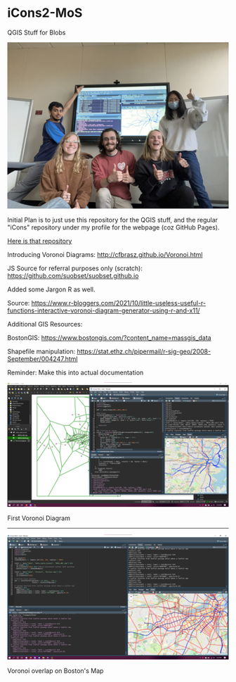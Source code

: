 # iCons2-MoS

QGIS Stuff for Blobs

<img src="https://raw.githubusercontent.com/suobset/iCons2-MoS/main/data/RepoAssets/IMG_7096.jpg"></img>

Initial Plan is to just use this repository for the QGIS stuff, and the regular "iCons" repository under my profile for the webpage (coz GitHub Pages).

<a href="https://github.com/suobset/iCons">Here is that repository</a>

Introducing Voronoi Diagrams:
http://cfbrasz.github.io/Voronoi.html

JS Source for referral purposes only (scratch): https://github.com/suobset/suobset.github.io

Added some Jargon R as well. 

Source: https://www.r-bloggers.com/2021/10/little-useless-useful-r-functions-interactive-voronoi-diagram-generator-using-r-and-x11/

Additional GIS Resources:

BostonGIS: https://www.bostongis.com/?content_name=massgis_data

Shapefile manipulation: https://stat.ethz.ch/pipermail/r-sig-geo/2008-September/004247.html

Reminder: Make this into actual documentation

<img src="https://raw.githubusercontent.com/suobset/iCons2-MoS/main/data/RepoAssets/Screenshot%202022-04-26%20121103.png"></img>

First Voronoi Diagram

<hr>

<img src="https://raw.githubusercontent.com/suobset/iCons2-MoS/main/data/RepoAssets/VoronoiFUll.png"></img>

Voronoi overlap on Boston's Map
